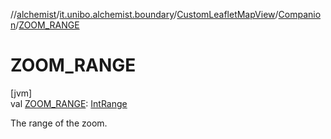 //[alchemist](../../../../index.md)/[it.unibo.alchemist.boundary](../../index.md)/[CustomLeafletMapView](../index.md)/[Companion](index.md)/[ZOOM_RANGE](-z-o-o-m_-r-a-n-g-e.md)

# ZOOM_RANGE

[jvm]\
val [ZOOM_RANGE](-z-o-o-m_-r-a-n-g-e.md): [IntRange](https://kotlinlang.org/api/latest/jvm/stdlib/kotlin.ranges/-int-range/index.html)

The range of the zoom.
